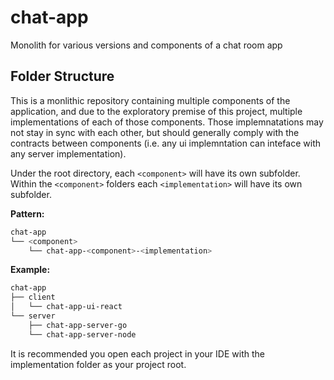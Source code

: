 # chat-app
Monolith for various versions and components of a chat room app

## Folder Structure

This is a monlithic repository containing multiple components of the application, and due to the exploratory premise of this project, multiple implementations of each of those components. Those implemnatations may not stay in sync with each other, but should generally comply with the contracts between components (i.e. any ui implemntation can inteface with any server implementation).

Under the root directory, each `<component>` will have its own subfolder. Within the `<component>` folders each `<implementation>` will have its own subfolder.

**Pattern:**
```bash
chat-app
└── <component>
    └── chat-app-<component>-<implementation>
```

**Example:**
```bash
chat-app
├── client
│   └── chat-app-ui-react
└── server
    ├── chat-app-server-go
    └── chat-app-server-node
```

It is recommended you open each project in your IDE with the implementation folder as your project root.